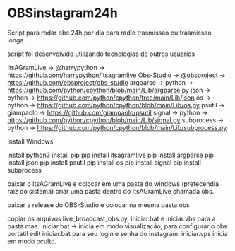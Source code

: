 # OBSinstagram24h
Script para rodar obs 24h por dia para radio trasmissao ou trasmissao longa.

script foi desenvolvido utilizando tecnologias de outros usuarios

ItsAGramLive -> @harrypython -> https://github.com/harrypython/itsagramlive
Obs-Studio -> @obsproject -> https://github.com/obsproject/obs-studio
argparse -> python -> https://github.com/python/cpython/blob/main/Lib/argparse.py
json -> python -> https://github.com/python/cpython/tree/main/Lib/json
os -> python -> https://github.com/python/cpython/blob/main/Lib/os.py
psutil -> giampaolo -> https://github.com/giampaolo/psutil
signal -> python -> https://github.com/python/cpython/blob/main/Lib/signal.py
subprocess -> python -> https://github.com/python/cpython/blob/main/Lib/subprocess.py

Install Windows

install python3
install pip
pip install itsagramlive
pip install argparse
pip install json
pip install psutil
pip install os
pip install signal
pip install subprocess

baixar o ItsAGramLive e colocar em uma pasta do windows (prefecendia raiz do sistema)
criar uma pasta dentro do ItsAGramLive chamada obs.

baixar a release do OBS-Studio e colocar na mesma
pasta obs

copiar os arquivos live_broadcast_obs.py, iniciar.bat e iniciar.vbs para a pasta mae.
iniciar.bat -> inicia em modo visualização, para configurar o obs portatil
edit iniciar.bat para seu login e senha do instagram.
iniciar.vps inicia em modo oculto.
